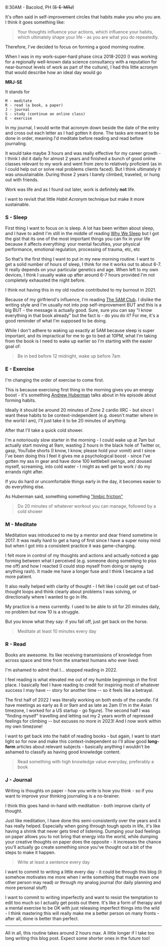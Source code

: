 8:30AM - Bacolod, PH (~~S~~-~~E~~-~~M~~~~R~~~~J~~)

It's often said in self-improvement circles that habits make you who you are. I think it goes something like:

> Your thoughts influence your actions, which influence your habits, which ultimately shape your life - as you are what you do repeatedly.

Therefore, I've decided to focus on forming a good morning routine.
<!-- excerpt-end -->
When I was in my work-super-hard phase circa 2018-2020 (I was working for a regionally well-known data science consultancy with a reputation for near-burnout levels of work as part of the culture), I had this little acronym that would describe how an ideal day would go

**MRJ-SE**

It stands for

```
M - meditate
R - read (a book, a paper)
J - journal
S - study (continue an online class)
E - exercise
```

In my journal, I would write that acronym down beside the date of the entry and cross out each letter as I had gotten it done. The tasks are meant to be done in order, meaning I'd meditate before reading and read before journaling.

It would take maybe 3 hours and was really effective for my career growth - I think I did it daily for almost 2 years and finished a bunch of good online classes relevant to my work and went from zero to relatively proficient (as in I could help out or solve real problems clients faced). But I think ultimately it was unsustainable. During those 2 years I barely climbed, traveled, or hung out with friends.

Work was life and as I found out later, work is definitely **not** life.

I want to revisit that little _Habit Acronym_ technique but make it more sustainable. 

### S - Sleep 

First thing I want to focus on is sleep. A lot has been written about sleep, and I have to admit I'm still in the middle of reading [Why We Sleep](https://www.goodreads.com/book/show/34466963-why-we-sleep) but I got the gist that its one of the most important things you can fix in your life because it affects everything: your mental faculties, your physical performance, emotional regulation, processing of trauma, etc, etc

So that's the first thing I want to put in my new morning routine. I want to get a solid number of hours of sleep, I think for me it works out to about 6-7. It really depends on your particular genetics and age. When left to my own devices, I think I usually wake up after around 6-7 hours provided I'm not completely exhausted the night before.

I think not having this in my old routine contributed to my burnout in 2021.

Because of my girlfriend's influence, I'm reading [The 5AM Club](https://www.goodreads.com/book/show/37502596-the-5-am-club). I dislike the writing style and I'm usually not into pop self-improvement BUT and this is a big BUT - the message is actually good. Sure, sure you can say "I know everything in that book already" but the fact is - do you do it? For me, it's a good reminder of what I'm supposed to be doing.

While I don't adhere to waking up exactly at 5AM because sleep is super important, and its impractical for me to go to bed at 10PM, what I'm taking from the book is I need to wake up earlier so I'm starting with the easier goal of:

> Be in bed before 12 midnight, wake up before 7am

### E - Exercise

I'm changing the order of exercise to come first. 

This is because exercising first thing in the morning gives you an energy boost - it's something [Andrew Huberman](https://www.youtube.com/watch?v=Wcs2PFz5q6g) talks about in his episode about forming habits.

Ideally it should be around 20 minutes of Zone 2 cardio IIRC - but since I want these habits to be context-independent (e.g. doesn't matter where in the world I am), I'll just take it to be 20 minutes of anything.

After that I'll take a quick cold shower.

I'm a notoriously slow starter in the morning - I could wake up at 7am but actually start moving at 9am, wasting 2 hours in the black hole of Twitter or, gasp, YouTube shorts (I know, I know, please hold your vomit) and I since I've been doing this I feel it gives me a psychological boost - since I've gotten my ass in gear and have done 100 kettlebell swings, and doused myself, screaming, into cold water - I might as well get to work / do my errands right after.

If you do hard or uncomfortable things early in the day, it becomes easier to do everything else.

As Huberman said, something something ["limbic friction"](https://hubermanlab.com/build-or-break-habits-using-science-based-tools/)

> Do 20 minutes of whatever workout you can manage, followed by a cold shower

### M - Meditate

Meditation was introduced to me by a mentor and dear friend sometime in 2017. It was really hard to get a hang of first since I have a super noisy mind but when I got into a consistent practice it was game-changing.

I felt more in control of my thoughts and actions and actually noticed a gap forming between what I perceived (e.g. someone doing something to piss me off) and how I reacted (I could stop myself from doing or saying anything rash). It made me have a longer fuse and I think I became a tad more patient.

It also really helped with clarity of thought - I felt like I could get out of bad-thought loops and think clearly about problems I was solving, or directionally where I wanted to go in life.

My practice is a mess currently. I used to be able to sit for 20 minutes daily, no problem but now 10 is a struggle.

But you know what they say: if you fall off, just get back on the horse.

> Meditate at least 10 minutes every day

### R - Read

Books are awesome. Its like receiving transmissions of knowledge from across space and time from the smartest humans who ever lived.

I'm ashamed to admit that I... stopped reading in 2022. 

I feel reading is what elevated me out of my humble beginnings in the first place. I basically feel I have reading to credit for inspiring most of whatever success I may have -- story for another time -- so it feels like a betrayal.

The first half of 2022 I was literally working on both ends of the candle. I'd have meetings as early as 8 or 9am and as late as 2am (I'm in the Asian timezone, I worked for a US startup - go figure). The second half I was "finding myself" travelling and letting out my 2 years worth of repressed feelings for climbing -- but excuses no more in 2023! And I now work within my own timezone! 

I want to get back into the habit of reading books -  but again, I want to start light so for now and make this context-independent so I'll allow good **long-form** articles about relevant subjects - basically anything I wouldn't be ashamed to classify as having good knowledge content.

> Read something with high knowledge value everyday, preferably a book

### J - Journal

Writing is thoughts on paper - how you write is how you think - so if you want to improve your thinking journaling is a no-brainer.

I think this goes hand-in-hand with meditation - both improve clarity of thought.

Just like meditation, I have done this semi-consistently over the years and it has really helped. Especially when going through tough spots in life, it's like having a shrink that never gets tired of listening. Dumping your bad feelings on paper allows you to not bring that energy into the world, while dumping your creative thoughts on paper does the opposite - it increases the chance you'll actually go create something since you've thought out a bit of the steps to make it happen.

> Write at least a sentence every day

I want to commit to writing a little every day - it could be through this blog (it somehow motivates me more when I write something that maybe even one other person may read) or through my analog journal (for daily planning and more personal stuff)

I want to commit to writing imperfectly and want to resist the temptation to edit too much so I actually get posts out there. It's like a form of therapy and a mental exercise to be OK with just releasing imperfect things into the wild - I think mastering this will really make me a better person on many fronts - after all, done is better than perfect.

---

All in all, this routine takes around 2 hours max. A little longer if I take too long writing this blog post. Expect some shorter ones in the future too!
